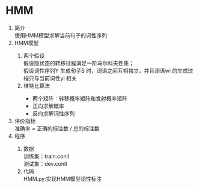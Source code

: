 # HMM
<ol>
  <li>简介</li>使用HMM模型求解当前句子的词性序列
  <li>HMM模型</li>
  <ol>
    <li>两个假设</li>假设隐状态的转移过程满足一阶马尔科夫性质；<br>
    假设词性序列Y 生成句子S 时，词语之间互相独立，并且词语wi 的生成过程只与当前词性yi 相关
    <li>维特比算法</li>
    <ul>
      <li>两个矩阵：转移概率矩阵和发射概率矩阵</li>
      <li>正向求解概率</li>
      <li>反向求解词性序列</li>
    </ul>
  </ol>
  <li>评价指标</li>准确率 = 正确的标注数 / 总的标注数
  <li>程序</li>
  <ol>
    <li>数据</li>
    训练集：train.conll<br>
    测试集：dev.conll
    <li>代码</li>
    HMM.py:实现HMM模型词性标注
  </ol>
</ol>
  
